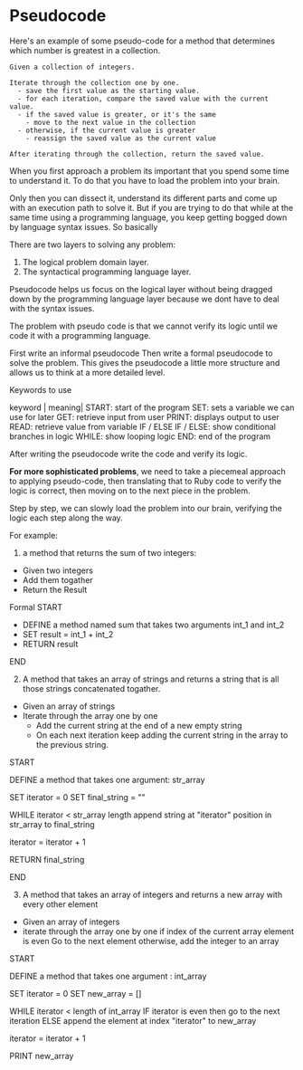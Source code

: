 # Pseudocode

Here's an example of some pseudo-code for a method that determines which number is greatest in a collection.

```
Given a collection of integers.

Iterate through the collection one by one.
  - save the first value as the starting value.
  - for each iteration, compare the saved value with the current value.
  - if the saved value is greater, or it's the same
    - move to the next value in the collection
  - otherwise, if the current value is greater
    - reassign the saved value as the current value

After iterating through the collection, return the saved value.
```

When you first approach a problem its important that you spend some time to understand it. To do that you have to load the problem into your brain. 

Only then you can dissect it, understand its different parts and come up with an execution path to solve it. But if you are trying to do that while at the same time using a programming language, you keep getting bogged down by language syntax issues. So basically 

There are two layers to solving any problem:

1. The logical problem domain layer.
2. The syntactical programming language layer.

Pseudocode helps us focus on the logical layer without being dragged down by the programming language layer because we dont have to deal with the syntax issues.

The problem with pseudo code is that we cannot verify its logic until we code it with a programming language.

First write an informal pseudocode 
Then write a formal pseudocode to solve the problem. This gives the pseudocode a little more structure and allows us to think at a more detailed level.

Keywords to use

keyword | meaning|
START: start of the program
SET: sets a variable we can use for later
GET: retrieve input from user
PRINT: displays output to user
READ: retrieve value from variable
IF / ELSE IF / ELSE: show conditional branches in logic
WHILE: show looping logic
END: end of the program

After writing the pseudocode write the code and verify its logic.

**For more sophisticated problems**, we need to take a piecemeal approach to applying pseudo-code, then translating that to Ruby code to verify the logic is correct, then moving on to the next piece in the problem. 

Step by step, we can slowly load the problem into our brain, verifying the logic each step along the way.

For example:

1. a method that returns the sum of two integers:

- Given two integers
- Add them togather
- Return the Result

Formal
START

- DEFINE a method named sum that takes two arguments int_1 and int_2
- SET result = int_1 + int_2
- RETURN result

END

2. A method that takes an array of strings and returns a string that is all those strings concatenated togather.

- Given an array of strings
- Iterate through the array one by one
  - Add the current string at the end of a new empty string
  - On each next iteration keep adding the current string in the array to the previous string.

START

DEFINE a method that takes one argument: str_array

SET iterator = 0
SET final_string = ""

WHILE iterator < str_array length
  append string at "iterator" position in str_array to final_string

  iterator = iterator + 1

RETURN final_string

END

3. A method that takes an array of integers and returns a new array with every other element

- Given an array of integers
- iterate through the array one by one
  if index of the current array element is even
    Go to the next element
  otherwise, add the integer to an array

START

DEFINE a method that takes one argument : int_array

SET iterator = 0
SET new_array = []

WHILE iterator < length of int_array
  IF iterator is even then
    go to the next iteration
  ELSE
    append the element at index "iterator" to new_array

  iterator = iterator + 1

  PRINT new_array
